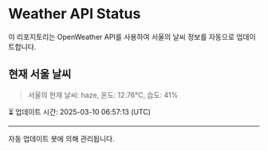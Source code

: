 
# Weather API Status

이 리포지토리는 OpenWeather API를 사용하여 서울의 날씨 정보를 자동으로 업데이트합니다.

## 현재 서울 날씨
> 서울의 현재 날씨: haze, 온도: 12.76°C, 습도: 41%

⏳ 업데이트 시간: 2025-03-10 06:57:13 (UTC)

---
자동 업데이트 봇에 의해 관리됩니다.
